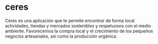 # ceres
Ceres es una aplicación que te permite encontrar de forma local actividades, tiendas y mercados sostenibles y respetuosos con el medio ambiente.
Favorecemos la compra local y el crecimiento de los pequeños negocios artesanales, así como la producción orgánica.
